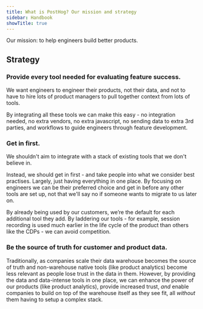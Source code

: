 ```yaml
---
title: What is PostHog? Our mission and strategy
sidebar: Handbook
showTitle: true
---
```


Our mission: to help engineers build better products.

## Strategy

### Provide every tool needed for evaluating feature success.

We want engineers to engineer their products, not their data, and not to have to hire lots of product managers to pull together context from lots of tools.

By integrating all these tools we can make this easy - no integration needed, no extra vendors, no extra javascript, no sending data to extra 3rd parties, and workflows to guide engineers through feature development.

### Get in first.

We shouldn't aim to integrate with a stack of existing tools that we don't believe in.

Instead, we should get in first - and take people into what we consider best practises. Largely, just having everything in one place. By focusing on engineers we can be their preferred choice and get in before any other tools are set up, not that we'll say no if someone wants to migrate to us later on.

By already being used by our customers, we’re the default for each additional tool they add.  By laddering our tools - for example, session recording is used much earlier in the life cycle of the product than others like the CDPs - we can avoid competition.

### Be the source of truth for customer and product data.

Traditionally, as companies scale their data warehouse becomes the source of truth and non-warehouse native tools (like product analytics) become less relevant as people lose trust in the data in them. However, by providing the data and data-intense tools in one place, we can enhance the power of our products (like product analytics), provide increased trust, _and_ enable companies to build on top of the warehouse itself as they see fit, all _without_ them having to setup a complex stack.
